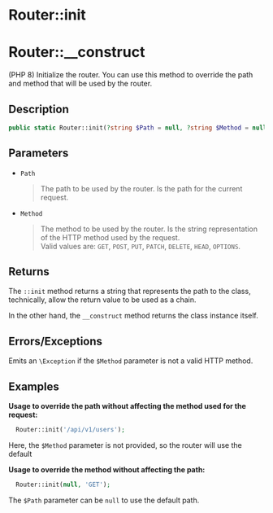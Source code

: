 # Router::init
# Router::__construct

(PHP 8)
Initialize the router. You can use this method to override the path and method
that will be used by the router.

## Description
```php
public static Router::init(?string $Path = null, ?string $Method = null): string;
```

## Parameters

- `Path`
  > The path to be used by the router. Is the path for the current request.
- `Method`
  > The method to be used by the router. Is the string representation of the HTTP
  > method used by the request. <br>
  > Valid values are: `GET`, `POST`, `PUT`, `PATCH`, `DELETE`, `HEAD`, `OPTIONS`.

## Returns

The `::init` method returns a string that represents the path to the class, technically,
allow the return value to be used as a chain.

In the other hand, the `__construct` method returns the class instance itself.

## Errors/Exceptions

Emits an `\Exception` if the `$Method` parameter is not a valid HTTP method.

## Examples

**Usage to override the path without affecting the method used for the request:**
```php
  Router::init('/api/v1/users');
```

Here, the `$Method` parameter is not provided, so the router will use the default

**Usage to override the method without affecting the path:**
```php
  Router::init(null, 'GET');
```

The `$Path` parameter can be `null` to use the default path.